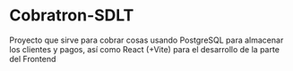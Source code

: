 # Cobratron-SDLT
Proyecto que sirve para cobrar cosas usando PostgreSQL para almacenar los clientes y pagos, así como React (+Vite) para el desarrollo de la parte del Frontend
